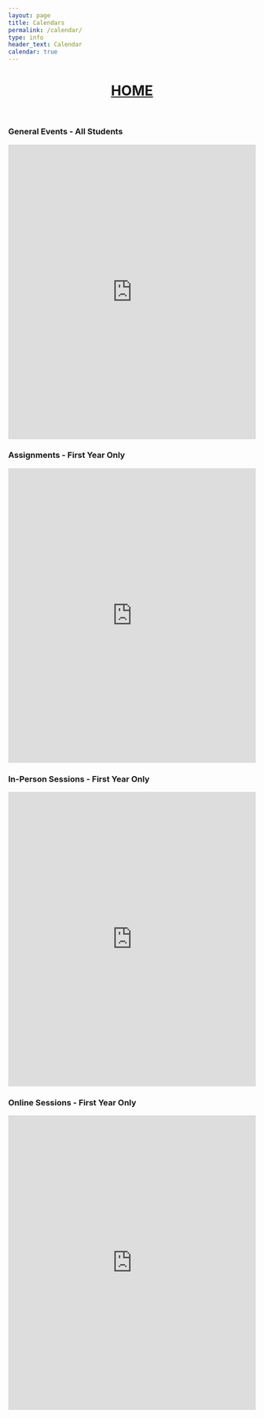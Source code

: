 ```yaml
---
layout: page
title: Calendars
permalink: /calendar/
type: info
header_text: Calendar
calendar: true
---
```

<header style="text-align:center">
<h1><a href="https://mattythehacker.github.io/FirstYearCSResources/"><b>HOME</b></a></h1>
</header>
<div class="span3">
	<h3>General Events - All Students</h3>
<div id="upcoming"></div><!--/span-->
</div>
<div class="span9">
	<iframe src="https://calendar.google.com/calendar/embed?src=311upsnbjculbu3ed2bjvlrqh8%40group.calendar.google.com&ctz=Europe%2FLondon" style=" border-width:0 " width="100%" height="600" frameborder="0" scrolling="no"></iframe>
</div><!--/span-->

<div class="span3">
	<h3>Assignments - First Year Only</h3>
<div id="upcoming"></div><!--/span-->
</div>
<div class="span9">
	<iframe src="https://calendar.google.com/calendar/embed?src=i160efi9ah2gucb85cdet4cil8%40group.calendar.google.com&ctz=Europe%2FLondon" style=" border-width:0 " width="100%" height="600" frameborder="0" scrolling="no"></iframe>
</div><!--/span-->


<div class="span3">
	<h3>In-Person Sessions - First Year Only</h3>
<div id="upcoming"></div><!--/span-->
</div>
<div class="span9">
	<iframe src="https://calendar.google.com/calendar/embed?src=i356ffimkc4qrtnhjajos4jt9c%40group.calendar.google.com&ctz=Europe%2FLondon" style=" border-width:0 " width="100%" height="600" frameborder="0" scrolling="no"></iframe>
</div><!--/span-->



<div class="span3">
	<h3>Online Sessions - First Year Only</h3>
<div id="upcoming"></div><!--/span-->
</div>
<div class="span9">
	<iframe src="https://calendar.google.com/calendar/embed?src=6q1ut7h5hj96pilm84855oclrg%40group.calendar.google.com&ctz=Europe%2FLondon" style=" border-width:0 " width="100%" height="600" frameborder="0" scrolling="no"></iframe>
</div><!--/span-->
